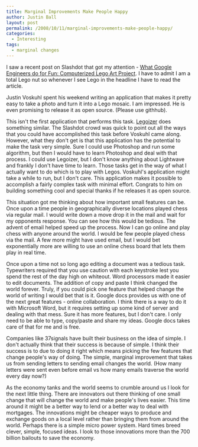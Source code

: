 ```yaml
---
title: Marginal Improvements Make People Happy
author: Justin Ball
layout: post
permalink: /2008/10/11/marginal-improvements-make-people-happy/
categories:
  - Interesting
tags:
  - marginal changes
---
```

I saw a recent post on Slashdot that got my attention - [What Google Engineers do for Fun: Computerized Lego Art Project][1]. I have to admit I am a total Lego nut so whenever I see Lego in the headline I have to read the article. 

 [1]: http://www.breakitdownblog.com/what-google-engineers-do-for-fun-lego-art-project/

Justin Voskuhl spent his weekend writing an application that makes it pretty easy to take a photo and turn it into a Lego mosaic. I am impressed. He is even promising to release it as open source. (Please use githhub).

This isn't the first application that performs this task. [Legoizer][2] does something similar. The Slashdot crowd was quick to point out all the ways that you could have accomplished this task before Voskuhl came along. However, what they don't get is that this application has the potential to make the task very simple. Sure I could use Photoshop and run some algorithm, but then I would have to learn Photoshop and deal with that process. I could use Legoizer, but I don't know anything about Lightwave and frankly I don't have time to learn. Those tasks get in the way of what I actually want to do which is to play with Legos. Voskuhl's application might take a while to run, but I don't care. This application makes it possible to accomplish a fairly complex task with minimal effort. Congrats to him on building something cool and special thanks if he releases it as open source.

 [2]: http://www.arngautr.lunarpages.com/semipermanent/legoizer/

This situation got me thinking about how important small features can be. Once upon a time people in geographically diverse locations played chess via regular mail. I would write down a move drop it in the mail and wait for my opponents response. You can see how this would be tedious. The advent of email helped speed up the process. Now I can go online and play chess with anyone around the world. I would be few people played chess via the mail. A few more might have used email, but I would bet exponentially more are willing to use an online chess board that lets them play in real time.

Once upon a time not so long ago editing a document was a tedious task. Typewriters required that you use caution with each keystroke lest you spend the rest of the day high on whiteout. Word processors made it easier to edit documents. The addition of copy and paste I think changed the world forever. Truly, if you could pick one feature that helped change the world of writing I would bet that is it. Google docs provides us with one of the next great features - online collaboration. I think there is a way to do it with Microsoft Word, but it requires setting up some kind of server and dealing with that mess. Sure it has more features, but I don't care. I only need to be able to type, copy/paste and share my ideas. Google docs takes care of that for me and is free.

Companies like 37signals have built their business on the idea of simple. I don't actually think that their success is because of simple. I think their success is to due to doing it right which means picking the few features that change people's way of doing. The simple, marginal improvement that takes us from sending letters to sending email changes the world. (How many letters were sent even before email vs how many emails traverse the world every day now?)

As the economy tanks and the world seems to crumble around us I look for the next little thing. There are innovators out there thinking of one small change that will change the world and make people's lives easier. This time around it might be a better way to lend or a better way to deal with mortgages. The innovations might be cheaper ways to produce and exchange goods on a local level rather than bringing them from around the world. Perhaps there is a simple micro power system. Hard times breed clever, simple, focused ideas. I look to those innovations more than the 700 billion bailouts to save the economy.